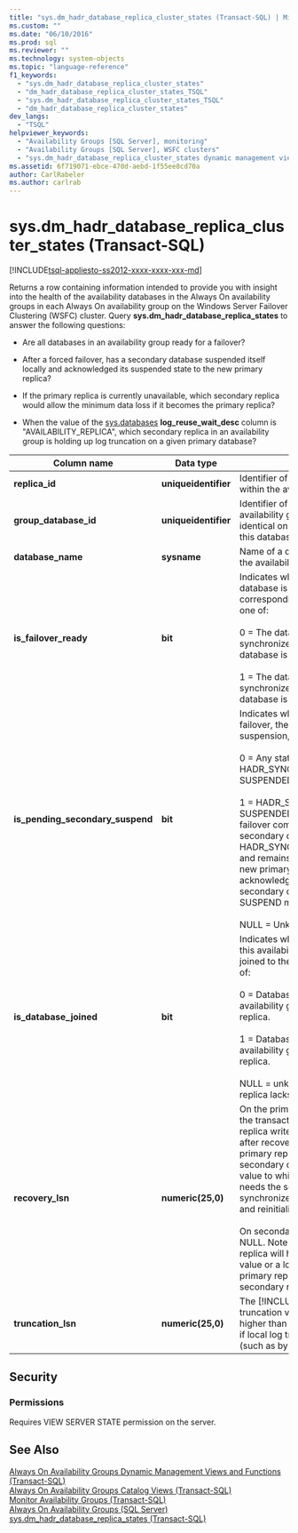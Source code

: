 ```yaml
---
title: "sys.dm_hadr_database_replica_cluster_states (Transact-SQL) | Microsoft Docs"
ms.custom: ""
ms.date: "06/10/2016"
ms.prod: sql
ms.reviewer: ""
ms.technology: system-objects
ms.topic: "language-reference"
f1_keywords: 
  - "sys.dm_hadr_database_replica_cluster_states"
  - "dm_hadr_database_replica_cluster_states_TSQL"
  - "sys.dm_hadr_database_replica_cluster_states_TSQL"
  - "dm_hadr_database_replica_cluster_states"
dev_langs: 
  - "TSQL"
helpviewer_keywords: 
  - "Availability Groups [SQL Server], monitoring"
  - "Availability Groups [SQL Server], WSFC clusters"
  - "sys.dm_hadr_database_replica_cluster_states dynamic management view"
ms.assetid: 6f719071-ebce-470d-aebd-1f55ee8cd70a
author: CarlRabeler
ms.author: carlrab
---
```

# sys.dm_hadr_database_replica_cluster_states (Transact-SQL)
[!INCLUDE[tsql-appliesto-ss2012-xxxx-xxxx-xxx-md](../../includes/tsql-appliesto-ss2012-xxxx-xxxx-xxx-md.md)]

  Returns a row containing information intended to provide you with insight into the health of the availability databases in the Always On availability groups in each Always On availability group on the Windows Server Failover Clustering (WSFC) cluster. Query **sys.dm_hadr_database_replica_states** to answer the following questions:  
  
-   Are all databases in an availability group ready for a failover?  
  
-   After a forced failover, has a secondary database suspended itself locally and acknowledged its suspended state to the new primary replica?  
  
-   If the primary replica is currently unavailable, which secondary replica would allow the minimum data loss if it becomes the primary replica?  
  
-   When the value of the [sys.databases](~/relational-databases/system-catalog-views/sys-databases-transact-sql.md)   **log_reuse_wait_desc** column is "AVAILABILITY_REPLICA", which secondary replica in an availability group is holding up log truncation on a given primary database?  
   
|Column name|Data type|Description|  
|-----------------|---------------|-----------------|  
|**replica_id**|**uniqueidentifier**|Identifier of the availability replica within the availability group.|  
|**group_database_id**|**uniqueidentifier**|Identifier of the database within the availability group. This identifier is identical on every replica to which this database is joined.|  
|**database_name**|**sysname**|Name of a database that belongs to the availability group.|  
|**is_failover_ready**|**bit**|Indicates whether the secondary database is synchronized with the corresponding primary database. one of:<br /><br /> 0 = The database is not marked as synchronized in the cluster. The database is not ready for a failover.<br /><br /> 1 = The database is marked as synchronized in the cluster. The database is ready for a failover.|  
|**is_pending_secondary_suspend**|**bit**|Indicates whether, after a forced failover, the database is pending suspension, one of:<br /><br /> 0 = Any states except for HADR_SYNCHRONIZED_ SUSPENDED.<br /><br /> 1 = HADR_SYNCHRONIZED_ SUSPENDED. When a forced failover completes, each of the secondary databases is set to HADR_SYNCHONIZED_SUSPENDED and remains in this state until the new primary replica receives an acknowledgement from that secondary database to the SUSPEND message.<br /><br /> NULL = Unknown (no quorum)|  
|**is_database_joined**|**bit**|Indicates whether the database on this availability replica has been joined to the availability group, one of:<br /><br /> 0 = Database is not joined to the availability group on this availability replica.<br /><br /> 1 = Database is joined to the availability group on this availability replica.<br /><br /> NULL = unknown (The availability replica lacks quorum.)|  
|**recovery_lsn**|**numeric(25,0)**|On the primary replica, the end of the transaction log before the replica writes any new log records after recovery or failover. On the primary replica, the row for a given secondary database will have the value to which the primary replica needs the secondary replica to synchronize to (that is, to revert to and reinitialize to).<br /><br /> On secondary replicas this value is NULL. Note that each secondary replica will have either the MAX value or a lower value that the primary replica has told the secondary replica to go back to.|  
|**truncation_lsn**|**numeric(25,0)**|The [!INCLUDE[ssHADR](../../includes/sshadr-md.md)] log truncation value, which may be higher than the local truncation LSN if local log truncation is blocked (such as by a backup operation).|  
  
## Security  
  
### Permissions  
 Requires VIEW SERVER STATE permission on the server.  
  
## See Also  
 [Always On Availability Groups Dynamic Management Views and Functions &#40;Transact-SQL&#41;](../../relational-databases/system-dynamic-management-views/always-on-availability-groups-dynamic-management-views-functions.md)   
 [Always On Availability Groups Catalog Views &#40;Transact-SQL&#41;](../../relational-databases/system-catalog-views/always-on-availability-groups-catalog-views-transact-sql.md)   
 [Monitor Availability Groups &#40;Transact-SQL&#41;](../../database-engine/availability-groups/windows/monitor-availability-groups-transact-sql.md)   
 [Always On Availability Groups &#40;SQL Server&#41;](../../database-engine/availability-groups/windows/always-on-availability-groups-sql-server.md)   
 [sys.dm_hadr_database_replica_states &#40;Transact-SQL&#41;](../../relational-databases/system-dynamic-management-views/sys-dm-hadr-database-replica-states-transact-sql.md)  
  
  
